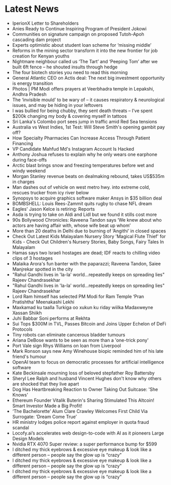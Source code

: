 # Latest News
-  IperionX Letter to Shareholders
-  Anies Ready to Continue Inspiring Program of President Jokowi
-  Communities on signature campaign on proposed Tutoh-Apoh cascading dam project
-  Experts optimistic about student loan scheme for ‘missing middle’
-  Reforms in the mining sector transform it into the new frontier for job creation for Kenyan youths
-  Nightmare neighbour called us ‘The Tart’ and ‘Peeping Tom’ after we built 6ft fence – he shouted insults through hedge
-  The four biotech stories you need to read this morning
-  General Atlantic CEO on Actis deal: The next big investment opportunity is energy transition
-  Photos | PM Modi offers prayers at Veerbhadra temple in Lepakshi, Andhra Pradesh
-  The ‘invisible mould’ to be wary of – it causes respiratory & neurological issues, and may be hiding in your leftovers
-  I was bullied for being chubby, they sent death threats – I’ve spent $200k changing my body & covering myself in tattoos
-  Sri Lanka's Colombo port sees jump in traffic amid Red Sea tensions
-  Australia vs West Indies, 1st Test: Will Steve Smith's opening gambit pay off?
-  How Specialty Pharmacies Can Increase Access Through Patient Financing
-  VP Candidate Mahfud Md's Instagram Account Is Hacked
-  Anthony Joshua refuses to explain why he only wears one earphone during face-offs
-  Arctic blast brings snow and freezing temperatures before wet and windy weekend
-  Morgan Stanley revenue beats on dealmaking rebound, takes US$535m in charges
-  Man dashes out of vehicle on west metro hwy. into extreme cold, rescues trucker from icy river below
-  Synopsys to acquire graphics software maker Ansys in $35 billion deal
-  BOMBSHELL: Louis Rees-Zammit quits rugby to chase NFL dream
-  Eagles' Jason Kelce is retiring: Reports
-  Asda is trying to take on Aldi and Lidl but we found it stills cost more
-  90s Bollywood Chronicles: Raveena Tandon says ‘We knew about who actors are having affair with, whose wife beat up whom’
-  More than 20 deaths in Delhi due to burning of ‘Angithi’ in closed spaces
-  Check Out Latest Kids Malayalam Nursery Story 'Magical Flute Thief' for Kids - Check Out Children's Nursery Stories, Baby Songs, Fairy Tales In Malayalam
-  Hamas says two Israeli hostages are dead; IDF reacts to chilling video clips of 3 hostages
-  Malaika Arora's fun banter with the paparazzi; Raveena Tandon, Saiee Manjrekar spotted in the city
-  "Rahul Gandhi lives in 'la-la' world...repeatedly keeps on spreading lies" Rajeev Chandrasekhar
-  "Rahul Gandhi lives in 'la-la' world...repeatedly keeps on spreading lies" Rajeev Chandrasekhar
-  Lord Ram himself has selected PM Modi for Ram Temple ‘Pran Pratishtha’ Meenakashi Lekhi
-  Maxkamad ku taalla Turkiga oo xukun ku riday wiilka Madaxweyne Xassan Shiikh
-  Juhi Babbar Soni performs at Rekhta
-  Sui Tops $300M in TVL, Passes Bitcoin and Joins Upper Echelon of DeFi Protocols
-  Tiny robots can eliminate cancerous bladder tumours
-  Ariana DeBose wants to be seen as more than a 'one-trick pony'
-  Port Vale sign Rhys Williams on loan from Liverpool
-  Mark Ronson says new Amy Winehouse biopic reminded him of his late friend's humour
-  OpenAI team to focus on democratic processes for artificial intelligence software
-  Kate Beckinsale mourning loss of beloved stepfather Roy Battersby
-  Sheryl Lee Ralph and husband Vincent Hughes don't know why others are shocked that they live apart
-  Dog Has Heartbreaking Reaction to Owner Taking Out Suitcase: 'She Knows'
-  Ethereum Founder Vitalik Buterin's Sharing Stimulated This Altcoin! Smart Investor Made a Big Profit!
-  ‘The Bachelorette’ Alum Clare Crawley Welcomes First Child Via Surrogate: ‘Dream Come True’
-  HR ministry lodges police report against employer in quota fraud scandal
-  Locofy.ai’s accelerates web design-to-code with AI as it pioneers Large Design Models
-  Nvidia RTX 4070 Super review: a super performance bump for $599
-  I ditched my thick eyebrows & excessive eye makeup & look like a different person – people say the glow up is “crazy”
-  I ditched my thick eyebrows & excessive eye makeup & look like a different person – people say the glow up is “crazy”
-  I ditched my thick eyebrows & excessive eye makeup & look like a different person – people say the glow up is “crazy”
